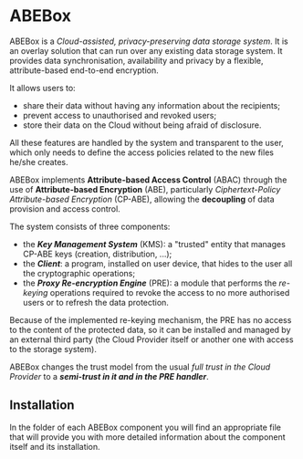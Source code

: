 # ABEBox
ABEBox is a *Cloud-assisted, privacy-preserving data storage system*. It is an overlay solution that can run over any 
existing data storage system. It provides data synchronisation, availability and privacy by a flexible, attribute-based 
end-to-end encryption.

It allows users to:
* share their data without having any information about the recipients;
* prevent access to unauthorised and revoked users;
* store their data on the Cloud without being afraid of disclosure.

All these features are handled by the system and transparent to the user, which only needs to define the access policies 
related to the new files he/she creates.

ABEBox implements **Attribute-based Access Control** (ABAC) through the use of **Attribute-based Encryption** (ABE), 
particularly *Ciphertext-Policy Attribute-based Encryption* (CP-ABE), allowing the **decoupling** of data provision and 
access control.

The system consists of three components:
* the **_Key Management System_** (KMS): a "trusted" entity that manages CP-ABE keys (creation, distribution, ...);
* the **_Client_**: a program, installed on user device, that hides to the user all the cryptographic operations;
* the **_Proxy Re-encryption Engine_** (PRE): a module that performs the *re-keying* operations required to revoke the
  access to no more authorised users or to refresh the data protection.
  
Because of the implemented re-keying mechanism, the PRE has no access to the content of the protected data, so it can be 
installed and managed by an external third party (the Cloud Provider itself or another one with access to the storage 
system).

ABEBox changes the trust model from the usual *full trust in the Cloud Provider* to a **_semi-trust in it and in the PRE
handler_**.

## Installation
In the folder of each ABEBox component you will find an appropriate file that will provide you with more detailed 
information about the component itself and its installation.